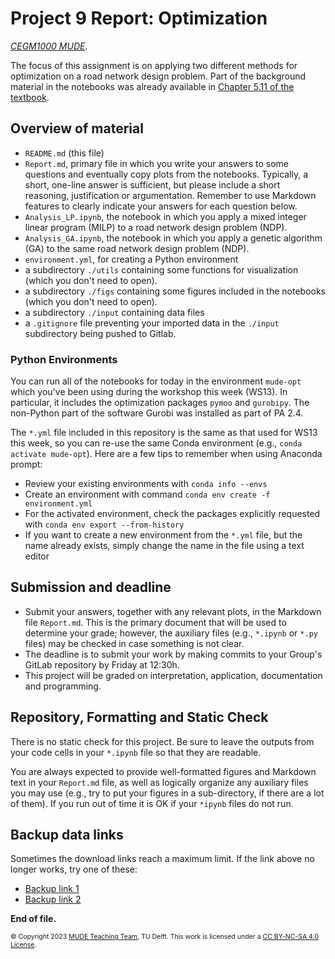 # Project 9 Report: Optimization

*[CEGM1000 MUDE](http://mude.citg.tudelft.nl/).*

The focus of this assignment is on applying two different methods for optimization on a road network design problem. Part of the background material in the notebooks was already available in [Chapter 5.11 of the textbook](https://mude.citg.tudelft.nl/2023/book/optimization/project.html).

## Overview of material

- `README.md` (this file)
- `Report.md`, primary file in which you write your answers to some questions and eventually copy plots from the notebooks. Typically, a short, one-line answer is sufficient, but please include a short reasoning, justification or argumentation. Remember to use Markdown features to clearly indicate your answers for each question below.
- `Analysis_LP.ipynb`, the notebook in which you apply a mixed integer linear program (MILP) to a road network design problem (NDP).
- `Analysis_GA.ipynb`, the notebook in which you apply a genetic algorithm (GA) to the same road network design problem (NDP).
- `environment.yml`, for creating a Python environment
- a subdirectory `./utils` containing some functions for visualization (which you don't need to open).
- a subdirectory `./figs` containing some figures included in the notebooks (which you don't need to open).
- a subdirectory `./input` containing data files 
- a `.gitignore` file preventing your imported data in the `./input` subdirectory being pushed to Gitlab.

### Python Environments

You can run all of the notebooks for today in the environment `mude-opt` which you've been using during the workshop this week (WS13). In particular, it includes the optimization packages `pymoo` and `gurobipy`. The non-Python part of the software Gurobi was installed as part of PA 2.4.

The `*.yml` file included in this repository is the same as that used for WS13 this week, so you can re-use the same Conda environment (e.g., `conda activate mude-opt`). Here are a few tips to remember when using Anaconda prompt:

- Review your existing environments with `conda info --envs`
- Create an environment with command `conda env create -f environment.yml`
- For the activated environment, check the packages explicitly requested with `conda env export --from-history`
- If you want to create a new environment from the `*.yml` file, but the name already exists, simply change the name in the file using a text editor

## Submission and deadline

- Submit your answers, together with any relevant plots, in the Markdown file `Report.md`. This is the primary document that will be used to determine your grade; however, the auxiliary files (e.g., `*.ipynb` or `*.py` files) may be checked in case something is not clear.
- The deadline is to submit your work by making commits to your Group's GitLab repository by Friday at 12:30h.
- This project will be graded on interpretation, application, documentation and programming.

## Repository, Formatting and Static Check

There is no static check for this project. Be sure to leave the outputs from your code cells in your `*.ipynb` file so that they are readable.

You are always expected to provide well-formatted figures and Markdown text in your `Report.md` file, as well as logically organize any auxiliary files you may use (e.g., try to put your figures in a sub-directory, if there are a lot of them). If you run out of time it is OK if your `*ipynb` files do not run.

## Backup data links

Sometimes the download links reach a maximum limit. If the link above no longer works, try one of these:
- [Backup link 1](https://surfdrive.surf.nl/files/index.php/s/StqaFtNDg6DNR4a/download)
- [Backup link 2](https://surfdrive.surf.nl/files/index.php/s/tC56Rpbhd7WpN9k/download)

**End of file.**

<span style="font-size: 75%">
&copy; Copyright 2023 <a rel="MUDE Team" href="https://studiegids.tudelft.nl/a101_displayCourse.do?course_id=65595">MUDE Teaching Team</a>, TU Delft. This work is licensed under a <a rel="license" href="http://creativecommons.org/licenses/by-nc-sa/4.0/">CC BY-NC-SA 4.0 License</a>.
